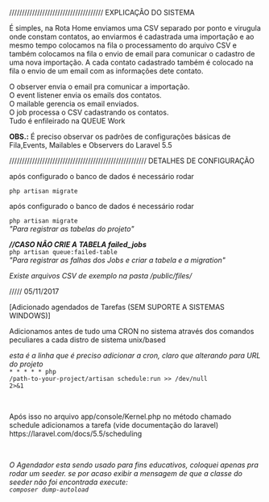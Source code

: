 ///////////////////////////////////// EXPLICAÇÂO DO SISTEMA

É simples, na Rota Home enviamos uma CSV separado por ponto e virugula onde constam contatos, ao enviarmos é cadastrada uma importação e
ao mesmo tempo colocamos na fila o processamento do arquivo CSV e também colocamos na fila o envio de email para comunicar o cadastro de uma nova importação.
A cada contato cadastrado também é colocado na fila o envio de um email com as informações dete contato.

O observer envia o email pra comunicar a importação.<br>
O event listener envia os emails dos contatos.<br>
O mailable gerencia os email enviados.<br>
O job processa o CSV cadastrando os contatos.<br>
Tudo é enfileirado na QUEUE Work<br>
<p>
<strong>OBS.:</strong>
É preciso observar os padrões de configurações básicas de Fila,Events, Mailables e Observers do Laravel 5.5
</p>
////////////////////////////////////////////////////// DETALHES DE CONFIGURAÇÃO
<p>
após configurado o banco de dados é necessário rodar

<code>php artisan migrate</code>
</p>
<p>
após configurado o banco de dados é necessário rodar  

<code>php artisan migrate</code><br>
<em>"Para registrar as tabelas do projeto"</em>
<p>
<em><strong>//CASO NÂO CRIE A TABELA failed_jobs</strong></em><br>
<code>php artisan queue:failed-table</code><br>
<em>"Para registrar as falhas dos Jobs e criar a tabela e a migration"</em>
</p>

<em>Existe arquivos CSV de exemplo na pasta /public/files/</em>

///// 05/11/2017

[Adicionado agendados de Tarefas (SEM SUPORTE A SISTEMAS WINDOWS)]
<br>
<p>
Adicionamos antes de tudo uma CRON no sistema através dos comandos peculiares a cada distro de sistema unix/based<br>

<em>esta é a linha que é preciso adicionar a cron, claro que alterando para URL do projeto</em><br>
<code>* * * * * php /path-to-your-project/artisan schedule:run >> /dev/null 2>&1</code><br>
</p>
<br>
<p>
Após isso no arquivo app/console/Kernel.php no método chamado schedule adicionamos a tarefa (vide documentação do laravel)
https://laravel.com/docs/5.5/scheduling
</p>
<br>
<p>
<em>
O Agendador esta sendo usado para fins educativos, coloquei apenas pra rodar um seeder.
se por acaso exibir a mensagem de que a classe do seeder não foi encontrada execute:<br>
<code>composer dump-autoload</code><br>
</em>
</p>